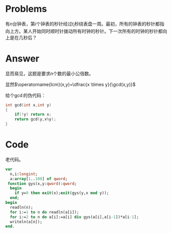 # $\text{Problems}$
有$n$台钟表，第$i$个钟表的秒针经过$t_i$秒绕表盘一周。最初，所有的钟表的秒针都指向上方。某人开始同时顺时针拨动所有时钟的秒针。下一次所有的时钟的秒针都向上是在几秒后？
# $\text{Answer}$
显而易见，这题是要求$n$个数的最小公倍数。

显然$\operatorname{lcm}(x,y)=\dfrac{x \times y}{\gcd(x,y)}$

给个$\gcd$的伪代码：
```cpp
int gcd(int x,int y)
{
	if(!y) return x;
	return gcd(y,x%y);
}
```
# $\text{Code}$
老代码。
```pascal
var
  n,i:longint;
  a:array[1..100] of qword;
 function gys(x,y:qword):qword;
  begin
    if y=0 then exit(x);exit(gys(y,x mod y));
  end;
begin
  readln(n);
  for i:=1 to n do readln(a[i]);
  for i:=2 to n do a[i]:=a[i] div gys(a[i],a[i-1])*a[i-1];
  writeln(a[n]);
end.
```
